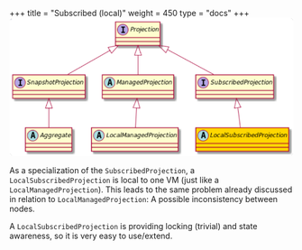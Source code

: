 +++
title = "Subscribed (local)"
weight = 450
type = "docs"
+++
![](../ph_ls.png#center)

As a specialization of the `SubscribedProjection`, a `LocalSubscribedProjection` is local to one VM (just like a `LocalManagedProjection`).
This leads to the same problem already discussed in relation to `LocalManagedProjection`: A possible inconsistency between nodes.

A `LocalSubscribedProjection` is providing locking (trivial) and state awareness, so it is very easy to use/extend.
